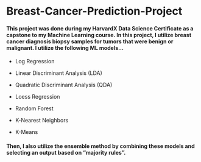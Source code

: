 # Breast-Cancer-Prediction-Project

#### This project was done during my HarvardX Data Science Certificate as a capstone to my Machine Learning course. In this project, I utilize breast cancer diagnosis biopsy samples for tumors that were benign or malignant. I utilize the following ML models… 

* Log Regression

* Linear Discriminant Analysis (LDA)

* Quadratic Discriminant Analysis (QDA)

* Loess Regression

* Random Forest

* K-Nearest Neighbors

* K-Means

#### Then, I also utilize the ensemble method by combining these models and selecting an output based on “majority rules”.
